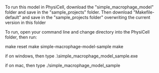 To run this model in PhysiCell, download the "simple_macrophage_model" folder and save in the "sample_projects" folder. 
Then download "Makefile-default" and save in the "sample_projects folder" overwriting the current version in this folder

To run, open your command line and change directory into the PhysiCell folder, then run: 

make reset
make simple-macrophage-model-sample
make

if on windows, then type 
.\simple_macrophage_model_sample.exe

if on mac, then type
./simple_macrophage_model_sample
